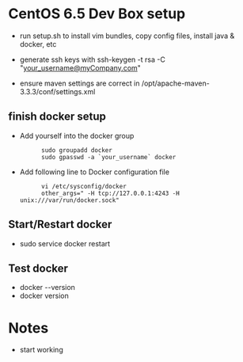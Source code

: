 # CentOS 6.5 Dev Box setup

* run setup.sh to install vim bundles, copy config files, install java &
docker, etc

* generate ssh keys with ssh-keygen -t rsa -C "your_username@myCompany.com"

* ensure maven settings are correct in /opt/apache-maven-3.3.3/conf/settings.xml

## finish docker setup
* Add yourself into the docker group

			sudo groupadd docker
			sudo gpasswd -a `your_username` docker

* Add following line to Docker configuration file

			vi /etc/sysconfig/docker
			other_args=" -H tcp://127.0.0.1:4243 -H unix:///var/run/docker.sock"

## Start/Restart docker
* sudo service docker restart

## Test docker
* docker --version
* docker version

# Notes

* start working
